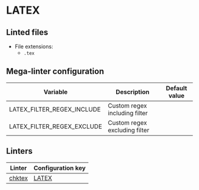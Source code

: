 <!-- markdownlint-disable MD003 MD020 MD033 MD041 -->
<!-- Generated by .automation/build.py, please do not update manually -->
# LATEX

## Linted files

- File extensions:
  - `.tex`

## Mega-linter configuration

| Variable | Description | Default value |
| ----------------- | -------------- | -------------- |
| LATEX_FILTER_REGEX_INCLUDE | Custom regex including filter |  |
| LATEX_FILTER_REGEX_EXCLUDE | Custom regex excluding filter |  |

## Linters

| Linter | Configuration key |
| ------ | ----------------- |
| [chktex](latex_chktex.md) | [LATEX](latex_chktex.md) |
